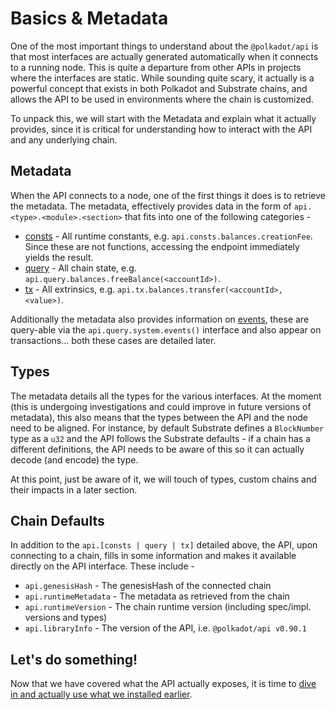# Basics & Metadata

One of the most important things to understand about the `@polkadot/api` is that most interfaces are actually generated automatically when it connects to a running node. This is quite a departure from other APIs in projects where the interfaces are static. While sounding quite scary, it actually is a powerful concept that exists in both Polkadot and Substrate chains, and allows the API to be used in environments where the chain is customized.

To unpack this, we will start with the Metadata and explain what it actually provides, since it is critical for understanding how to interact with the API and any underlying chain.

## Metadata

When the API connects to a node, one of the first things it does is to retrieve the metadata. The metadata, effectively provides data in the form of `api.<type>.<module>.<section>` that fits into one of the following categories -

- [consts](../substrate/constants.md) - All runtime constants, e.g. `api.consts.balances.creationFee`. Since these are not functions, accessing the endpoint immediately yields the result.
- [query](../substrate/storage.md) - All chain state, e.g. `api.query.balances.freeBalance(<accountId>)`.
- [tx](../substrate/extrinsics.md) - All extrinsics, e.g. `api.tx.balances.transfer(<accountId>, <value>)`.

Additionally the metadata also provides information on [events](../substrate/events.md), these are query-able via the `api.query.system.events()` interface and also appear on transactions... both these cases are detailed later.

## Types

The metadata details all the types for the various interfaces. At the moment (this is undergoing investigations and could improve in future versions of metadata), this also means that the types between the API and the node need to be aligned. For instance, by default Substrate defines a `BlockNumber` type as a `u32` and the API follows the Substrate defaults - if a chain has a different definitions, the API needs to be aware of this so it can actually decode (and encode) the type.

At this point, just be aware of it, we will touch of types, custom chains and their impacts in a later section.

## Chain Defaults

In addition to the `api.[consts | query | tx]` detailed above, the API, upon connecting to a chain, fills in some information and makes it available directly on the API interface. These include -

- `api.genesisHash` - The genesisHash of the connected chain
- `api.runtimeMetadata` - The metadata as retrieved from the chain
- `api.runtimeVersion` - The chain runtime version (including spec/impl. versions and types)
- `api.libraryInfo` - The  version of the API, i.e. `@polkadot/api v0.90.1`

## Let's do something!

Now that we have covered what the API actually exposes, it is time to [dive in and actually use what we installed earlier](create.md).
